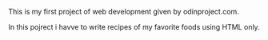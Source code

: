 This is my first project of web development  given by  odinproject.com.

In this pojrect i havve to write recipes of my favorite foods using HTML only.